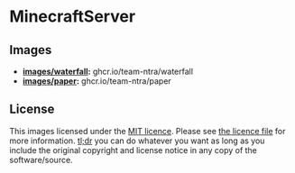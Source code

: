 # MinecraftServer

## Images
- **[images/waterfall](images/waterfall):** ghcr.io/team-ntra/waterfall
- **[images/paper](images/paper):** ghcr.io/team-ntra/paper


## License
This images licensed under the [MIT licence](https://opensource.org/licenses/MIT). Please see [the licence file](LICENSE) for more information. [tl;dr](https://tldrlegal.com/license/mit-license) you can do whatever you want as long as you include the original copyright and license notice in any copy of the software/source.
